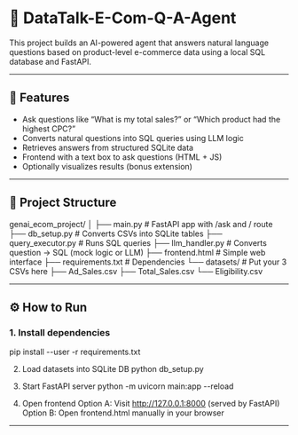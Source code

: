# 🧠 DataTalk-E-Com-Q-A-Agent

This project builds an AI-powered agent that answers natural language questions based on product-level e-commerce data using a local SQL database and FastAPI.

---

## 🚀 Features

- Ask questions like “What is my total sales?” or “Which product had the highest CPC?”
- Converts natural questions into SQL queries using LLM logic
- Retrieves answers from structured SQLite data
- Frontend with a text box to ask questions (HTML + JS)
- Optionally visualizes results (bonus extension)

---

## 📂 Project Structure
genai_ecom_project/
│
├── main.py # FastAPI app with /ask and / route
├── db_setup.py # Converts CSVs into SQLite tables
├── query_executor.py # Runs SQL queries
├── llm_handler.py # Converts question → SQL (mock logic or LLM)
├── frontend.html # Simple web interface
├── requirements.txt # Dependencies
└── datasets/ # Put your 3 CSVs here
├── Ad_Sales.csv
├── Total_Sales.csv
└── Eligibility.csv

---

## ⚙️ How to Run

### 1. Install dependencies
pip install --user -r requirements.txt

2. Load datasets into SQLite DB
python db_setup.py

4. Start FastAPI server
python -m uvicorn main:app --reload

6. Open frontend
Option A: Visit http://127.0.0.1:8000 (served by FastAPI)
Option B: Open frontend.html manually in your browser
---

